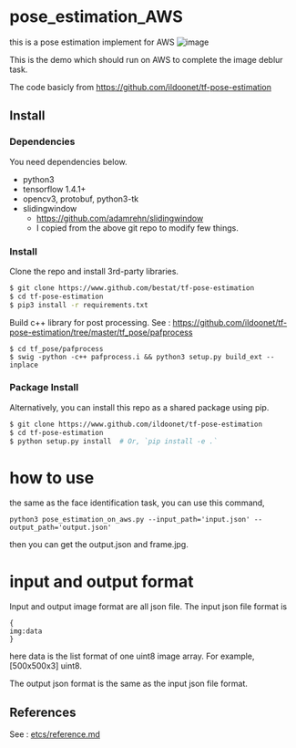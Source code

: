 # pose_estimation_AWS
this is a pose estimation implement for AWS
![image](https://github.com/bestat/pose_estimation/blob/master/demo.png)

This is the demo which should run on AWS to complete the image deblur task. 

The code basicly from https://github.com/ildoonet/tf-pose-estimation

## Install

### Dependencies

You need dependencies below.

- python3
- tensorflow 1.4.1+
- opencv3, protobuf, python3-tk
- slidingwindow
  - https://github.com/adamrehn/slidingwindow
  - I copied from the above git repo to modify few things.

### Install

Clone the repo and install 3rd-party libraries.

```bash
$ git clone https://www.github.com/bestat/tf-pose-estimation
$ cd tf-pose-estimation
$ pip3 install -r requirements.txt
```

Build c++ library for post processing. See : https://github.com/ildoonet/tf-pose-estimation/tree/master/tf_pose/pafprocess
```
$ cd tf_pose/pafprocess
$ swig -python -c++ pafprocess.i && python3 setup.py build_ext --inplace
```

### Package Install

Alternatively, you can install this repo as a shared package using pip.

```bash
$ git clone https://www.github.com/ildoonet/tf-pose-estimation
$ cd tf-pose-estimation
$ python setup.py install  # Or, `pip install -e .`
```

# how to use
the same as the face identification task, you can use this command,
```
python3 pose_estimation_on_aws.py --input_path='input.json' --output_path='output.json'
```

then you can get the output.json and frame.jpg.

# input and output format

Input and output image format are all json file. The input json file format is 
```
{
img:data
}
```
here data is the list format of one uint8 image array. For example, [500x500x3] uint8.

The output json format is the same as the input json file format.


## References

See : [etcs/reference.md](./etcs/reference.md)
